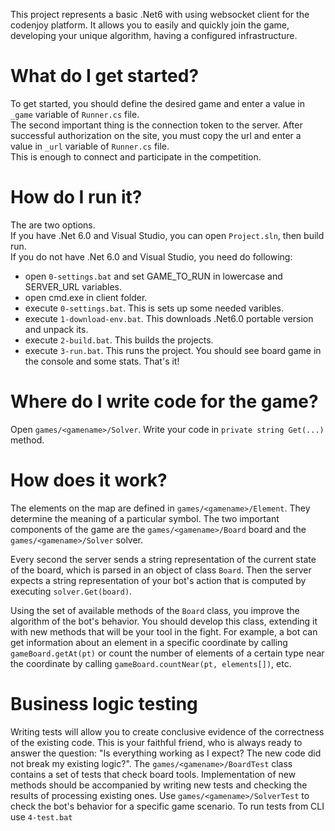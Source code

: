 This project represents a basic .Net6 with using websocket client for the codenjoy platform.
It allows you to easily and quickly join the game, developing your unique algorithm, having a configured infrastructure.

# What do I get started?
To get started, you should define the desired game and enter a value in `_game` variable of `Runner.cs` file. \
The second important thing is the connection token to the server. After successful authorization on the site, you must copy the url
and enter a value in `_url` variable of `Runner.cs` file. \
This is enough to connect and participate in the competition.

# How do I run it?
The are two options. \
If you have .Net 6.0 and Visual Studio, you can open `Project.sln`, then build run. \
If you do not have .Net 6.0 and Visual Studio, you need do following:
- open `0-settings.bat` and set GAME_TO_RUN in lowercase and SERVER_URL variables.
- open cmd.exe in client folder.
- execute `0-settings.bat`. This is sets up some needed varibles.
- execute `1-download-env.bat`. This downloads .Net6.0 portable version and unpack its.
- execute `2-build.bat`. This builds the projects.
- execute `3-run.bat`. This runs the project. You should see board game in the console and some stats.
 That's it!

# Where do I write code for the game?
Open `games/<gamename>/Solver`. Write your code in `private string Get(...)` method.

# How does it work?
The elements on the map are defined in `games/<gamename>/Element`. They determine the meaning of a particular symbol.
The two important components of the game are the `games/<gamename>/Board` board and the `games/<gamename>/Solver` solver.

Every second the server sends a string representation of the current state of the board, which is parsed in an object of class `Board`.
Then the server expects a string representation of your bot's action that is computed by executing `solver.Get(board)`.

Using the set of available methods of the `Board` class, you improve the algorithm of the bot's behavior.
You should develop this class, extending it with new methods that will be your tool in the fight.
For example, a bot can get information about an element in a specific coordinate by calling `gameBoard.getAt(pt)`
or count the number of elements of a certain type near the coordinate by calling `gameBoard.countNear(pt, elements[])`, etc.

# Business logic testing
Writing tests will allow you to create conclusive evidence of the correctness of the existing code. This is your faithful friend, who is always ready to answer the question: "Is everything working as I expect? The new code did not break my existing logic?".
The `games/<gamename>/BoardTest` class contains a set of tests that check board tools. Implementation of new methods should be accompanied by writing new tests and checking the results of processing existing ones.
Use `games/<gamename>/SolverTest` to check the bot's behavior for a specific game scenario.
To run tests from CLI use `4-test.bat`